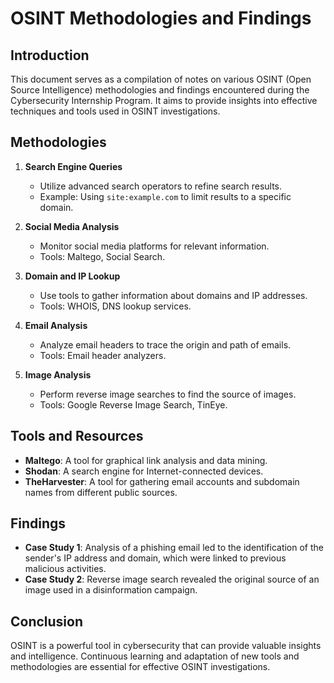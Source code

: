 # OSINT Methodologies and Findings

## Introduction
This document serves as a compilation of notes on various OSINT (Open Source Intelligence) methodologies and findings encountered during the Cybersecurity Internship Program. It aims to provide insights into effective techniques and tools used in OSINT investigations.

## Methodologies
1. **Search Engine Queries**
   - Utilize advanced search operators to refine search results.
   - Example: Using `site:example.com` to limit results to a specific domain.

2. **Social Media Analysis**
   - Monitor social media platforms for relevant information.
   - Tools: Maltego, Social Search.

3. **Domain and IP Lookup**
   - Use tools to gather information about domains and IP addresses.
   - Tools: WHOIS, DNS lookup services.

4. **Email Analysis**
   - Analyze email headers to trace the origin and path of emails.
   - Tools: Email header analyzers.

5. **Image Analysis**
   - Perform reverse image searches to find the source of images.
   - Tools: Google Reverse Image Search, TinEye.

## Tools and Resources
- **Maltego**: A tool for graphical link analysis and data mining.
- **Shodan**: A search engine for Internet-connected devices.
- **TheHarvester**: A tool for gathering email accounts and subdomain names from different public sources.

## Findings
- **Case Study 1**: Analysis of a phishing email led to the identification of the sender's IP address and domain, which were linked to previous malicious activities.
- **Case Study 2**: Reverse image search revealed the original source of an image used in a disinformation campaign.

## Conclusion
OSINT is a powerful tool in cybersecurity that can provide valuable insights and intelligence. Continuous learning and adaptation of new tools and methodologies are essential for effective OSINT investigations.